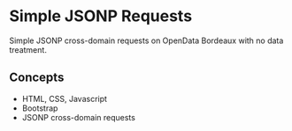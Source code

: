# Simple JSONP Requests

Simple JSONP cross-domain requests on OpenData Bordeaux with no data treatment.

## Concepts

- HTML, CSS, Javascript
- Bootstrap
- JSONP cross-domain requests
